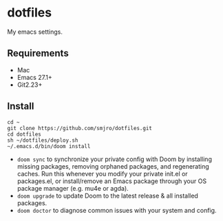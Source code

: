 # dotfiles
My emacs settings.

## Requirements
- Mac
- Emacs 27.1+
- Git2.23+

## Install
```
cd ~
git clone https://github.com/smjro/dotfiles.git
cd dotfiles
sh ~/dotfiles/deploy.sh
~/.emacs.d/bin/doom install
```

- `doom sync` to synchronize your private config with Doom by installing missing packages, removing orphaned packages, and regenerating caches. Run this whenever you modify your private init.el or packages.el, or install/remove an Emacs package through your OS package manager (e.g. mu4e or agda).
- `doom upgrade` to update Doom to the latest release & all installed packages.
- `doom doctor` to diagnose common issues with your system and config.
